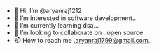 - 👋 Hi, I’m @aryanraj1212
- 👀 I’m interested in software development..
- 🌱 I’m currently learning dsa...
- 💞️ I’m looking to collaborate on ..open source.
- 📫 How to reach me .aryanraj1799@gmail.com..

<!---
aryanraj1212/aryanraj1212 is a ✨ special ✨ repository because its `README.md` (this file) appears on your GitHub profile.
You can click the Preview link to take a look at your changes.
--->
